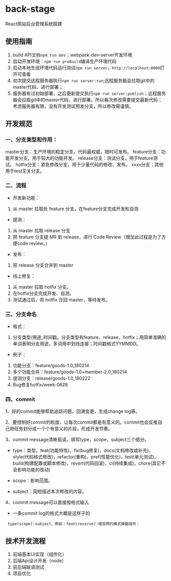 # back-stage
React网站后台管理系统搭建

## 使用指南
1. build API文档`npm run dev`；webpack-dev-server开发环境
2. 启动开发环境：`npm run proBuild`编译生产环境代码
3. 启动本地生成环境代码运行测试`npm run server`，`http://localhost:8080`打开可查看
3. 初次提交远程服务器执行`npm run server:run`;远程服务器会拉取git中的master代码，进行部署；
4. 服务器有过初始部署，之后更新提交执行`npm run server:publish`；远程服务器会拉取git中的master代码，进行部署，所以每次修改需要提交最新代码；考虑服务器有限，没有开发测试预发分支，所以修改需谨慎。
## 开发规范
### 一、分支类型和作用：
master分支：生产环境的稳定分支，代码最权威，随时可发布。
feature分支：功能开发分支，用于较大的功能开发。
release分支：测试分支，用于feature测试。
hotfix分支：紧急修改分支，用于少量代码的修改、发布。
xxxx分支：其他用于test无关分支。

### 二、流程
- 开发新功能：
1. 从 master 拉取处 feature 分支，在feature分支完成开发和自测
- 提测：
1. 从 master 拉取 release 分支
2. 把 feature 分支提 MR 到 release，进行 Code Review（增加此过程是为了方便code review。）
- 发布：
1. 把 release 分支合并到 master
- 线上修复：
1. 从 master 拉取 hotfix 分支。
2. 在hotfix分支完成开发、自测。
3. 测试通过后，将 hotfix 合回 master，等待发布。

### 三、分支命名
- 格式：
1. 分支类型/用途_时间戳。分支类型有feature、release、hotfix；用简单准确的单词表明分支用途，多词用中划线连接；时间戳格式YYMMDD。
- 例子：
1. 功能分支：feature/goods-1.0_180214
2. 多个功能合并：feature/goods-1.0+member-2.0_180214
3. 提测分支：release/goods-1.0_180222
4. Bug修复hotfix/week-0628 
### 四、commit
1、好的commit能够帮助追踪问题，回溯变更，生成change log等。

2、要控制好commit的粒度，让每次commit都是有意义的。commit也会反推自己把任务划分成一个个有意义的片段，形成开发节奏。

3、commit message清晰易读。填写type，scope，subject三个部分。

- type：类型。feat(功能特性)，fix(bug修复)，docs(文档修改或补充)，style(代码格式修改)，refactor(重构)，pref(性能优化)，test(单元测试)，build(构建配置或脚本修改)，revert(代码回滚)，ci(持续集成)，chore(其它不会影响功能的改动)

- scope：影响范围。

- subject：简短描述本次修改的内容。

4、commit message可以直接按格式输入

- 一条commit log的格式大概是这样子的

` type(scope):subject，例如：feat(reserve):增加预约模式弹窗组件；`

## 技术开发流程
1. 前端基本UI实现（组件化）
2. 后端Api设计开发（node）
3. 前后端联调测试
4. 项目优化
